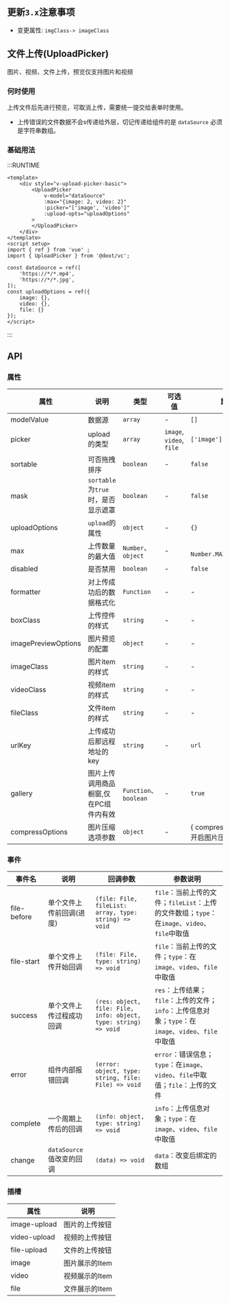 ## 更新`3.x`注意事项
- 变更属性: `imgClass-> imageClass`


## 文件上传(UploadPicker)
图片、视频、文件上传，预览仅支持图片和视频

### 何时使用
上传文件后先进行预览，可取消上传，需要统一提交给表单时使用。
- 上传错误的文件数据不会s传递给外层，切记传递给组件的是 `dataSource` 必须是字符串数组。

### 基础用法

:::RUNTIME
```vue
<template>
	<div style="v-upload-picker-basic">
		<UploadPicker
			v-model="dataSource"
			:max="{image: 2, video: 2}"
			:picker="['image', 'video']"
			:upload-opts="uploadOptions"
		>
		</UploadPicker>
	</div>
</template>
<script setup>
import { ref } from 'vue' ; 
import { UploadPicker } from '@deot/vc';

const dataSource = ref([
	'https://*/*.mp4', 
	'https://*/*.jpg', 
]);
const uploadOptions = ref({
	image: {},
	video: {},
	file: {}
});
</script>
```
:::

## API

### 属性
| 属性                  | 说明                        | 类型                   | 可选值                      | 默认值                                  |
| ------------------- | ------------------------- | -------------------- | ------------------------ | ------------------------------------ |
| modelValue          | 数据源                       | `array`              | -                        | `[]`                                 |
| picker              | upload的类型                 | `array`              | `image`, `video`, `file` | `['image']`                          |
| sortable            | 可否拖拽排序                    | `boolean`            | -                        | `false`                              |
| mask                | `sortable`为`true`时，是否显示遮罩 | `boolean`            | -                        | `false`                              |
| uploadOptions       | `upload`的属性               | `object`             | -                        | `{}`                                 |
| max                 | 上传数量的最大值                  | `Number`、`object`    | -                        | ` Number.MAX_SAFE_INTEGER`           |
| disabled            | 是否禁用                      | `boolean`            | -                        | `false`                              |
| formatter           | 对上传成功后的数据格式化              | `Function`           | -                        | -                                    |
| boxClass            | 上传控件的样式                   | `string`             | -                        | -                                    |
| imagePreviewOptions | 图片预览的配置                   | `object`             | -                        | -                                    |
| imageClass          | 图片item的样式                 | `string`             | -                        | -                                    |
| videoClass          | 视频item的样式                 | `string`             | -                        | -                                    |
| fileClass           | 文件item的样式                 | `string`             | -                        | -                                    |
| urlKey              | 上传成功后那远程地址的key            | `string`             | -                        | `url`                                |
| gallery             | 图片上传调用商品橱窗,仅在PC组件内有效      | `Function`、`boolean` | -                        | `true`                               |
| compressOptions     | 图片压缩选项参数                  | `object`             | -                        | { compress: false, // 是否开启图片压缩 ... } |

### 事件

| 事件名         | 说明                 | 回调参数                                                            | 参数说明                                                                    |
| ----------- | ------------------ | --------------------------------------------------------------- | ----------------------------------------------------------------------- |
| file-before | 单个文件上传前回调(进度)      | `(file: File, fileList: array, type: string) => void`           | `file`：当前上传的文件；`fileList`：上传的文件数组；`type`：在`image`、`video`、`file`中取值     |
| file-start  | 单个文件上传开始回调         | `(file: File, type: string) => void`                            | `file`：当前上传的文件；`type`：在`image`、`video`、`file`中取值                        |
| success     | 单个文件上传过程成功回调       | `(res: object, file: File, info: object, type: string) => void` | `res`：上传结果；`file`：上传的文件；`info`：上传信息对象；`type`：在`image`、`video`、`file`中取值 |
| error       | 组件内部报错回调           | `(error: object, type: string, file: File) => void`             | `error`：错误信息；`type`：在`image`、`video`、`file`中取值；`file`：上传的文件             |
| complete    | 一个周期上传后的回调         | `(info: object, type: string) => void`                          | `info`：上传信息对象；`type`：在`image`、`video`、`file`中取值                         |
| change      | `dataSource`值改变的回调 | `(data) => void`                                                | `data`：改变后绑定的数组                                                         |


### 插槽
| 属性           | 说明        |
| ------------ | --------- |
| image-upload | 图片的上传按钮   |
| video-upload | 视频的上传按钮   |
| file-upload  | 文件的上传按钮   |
| image        | 图片展示的Item |
| video        | 视频展示的Item |
| file         | 文件展示的Item |
